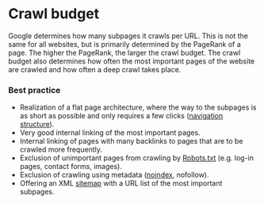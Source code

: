 # Crawl budget
Google determines how many subpages it crawls per URL. This is not the same for all websites, but is primarily determined by the PageRank of a page. The higher the PageRank, the larger the crawl budget. The crawl budget also determines how often the most important pages of the website are crawled and how often a deep crawl takes place.

### Best practice
* Realization of a flat page architecture, where the way to the subpages is as short as possible and only requires a few clicks ([navigation structure](navigation-structure.md)).
* Very good internal linking of the most important pages.
* Internal linking of pages with many backlinks to pages that are to be crawled more frequently.
* Exclusion of unimportant pages from crawling by [Robots.txt](robots-txt.md) (e.g. log-in pages, contact forms, images).
* Exclusion of crawling using metadata ([noindex](noindex.md), nofollow).
* Offering an XML [sitemap](sitemap.md) with a URL list of the most important subpages.
